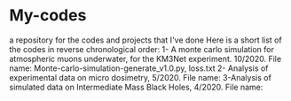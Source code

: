 # My-codes
a repository for the codes and projects that I've done
Here is a short list of the codes in reverse chronological order:
1- A monte carlo simulation for atmospheric muons underwater, for the KM3Net experiment. 10/2020. File name: Monte-carlo-simulation-generate_v1.0.py, loss.txt
2- Analysis of experimental data on micro dosimetry, 5/2020. File name:
3-Analysis of simulated data on Intermediate Mass Black Holes, 4/2020. File name:
